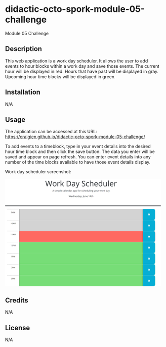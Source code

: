 # didactic-octo-spork-module-05-challenge
Module 05 Challenge

## Description

This web application is a work day scheduler.  It allows the user to add events to hour blocks within a work day and save those events.  The current hour will be displayed in red.  Hours that have past will be displayed in gray.  Upcoming hour time blocks will be displayed in green.

## Installation

N/A

## Usage

The application can be accessed at this URL: https://craigien.github.io/didactic-octo-spork-module-05-challenge/

To add events to a timeblock, type in your event details into the desired hour time block and then click the save button.  The data you enter will be saved and appear on page refresh.  You can enter event details into any number of the time blocks available to have those event details display.

Work day scheduler screenshot:

![Work Day Scheduler](assets/images/Screenshot.png)

## Credits

N/A

## License

N/A